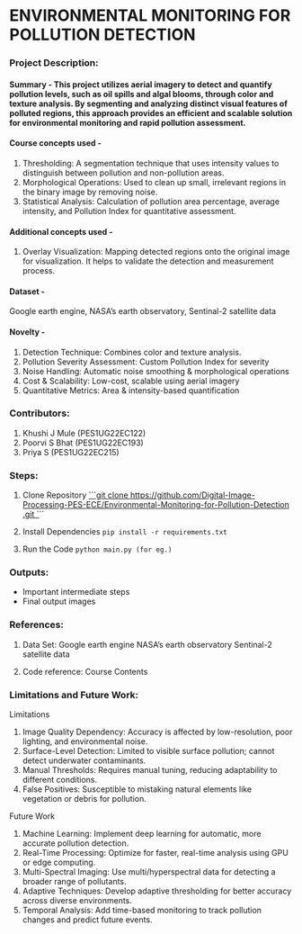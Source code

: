 # ENVIRONMENTAL MONITORING FOR POLLUTION DETECTION

### Project Description:
#### Summary - This project utilizes aerial imagery to detect and quantify pollution levels, such as oil spills and algal blooms, through color and texture analysis. By segmenting and analyzing distinct visual features of polluted regions, this approach provides an efficient and scalable solution for environmental monitoring and rapid pollution assessment.

#### Course concepts used - 
1. Thresholding: A segmentation technique that uses intensity values to distinguish between pollution and non-pollution areas.
2. Morphological Operations: Used to clean up small, irrelevant regions in the binary image by removing noise.
3. Statistical Analysis: Calculation of pollution area percentage, average intensity, and Pollution Index for quantitative assessment.

   
#### Additional concepts used -
1. Overlay Visualization: Mapping detected regions onto the original image for visualization. It helps to validate the detection and measurement process.

   
#### Dataset - 
Google earth engine, NASA’s earth observatory, Sentinal-2 satellite data

#### Novelty - 
1. Detection Technique: Combines color and texture analysis.
2. Pollution Severity Assessment:	Custom Pollution Index for severity
3. Noise Handling: Automatic noise smoothing & morphological operations
4. Cost & Scalability: Low-cost, scalable using aerial imagery
5. Quantitative Metrics: Area & intensity-based quantification

   
### Contributors:
1. Khushi J Mule (PES1UG22EC122)
2. Poorvi S Bhat (PES1UG22EC193)
3. Priya S (PES1UG22EC215)

### Steps:
1. Clone Repository
[```git clone https://github.com/Digital-Image-Processing-PES-ECE/Environmental-Monitoring-for-Pollution-Detection
.git `](https://github.com/Digital-Image-Processing-PES-ECE/Environmental-Monitoring-for-Pollution-Detection)``

2. Install Dependencies
```pip install -r requirements.txt```

3. Run the Code
```python main.py (for eg.)```

### Outputs:
* Important intermediate steps
* Final output images
  
### References:
1. Data Set: Google earth engine
                NASA’s earth observatory
                Sentinal-2 satellite data

2. Code reference: Course Contents

   
### Limitations and Future Work:

Limitations
1. Image Quality Dependency: Accuracy is affected by low-resolution, poor lighting, and environmental noise.
2. Surface-Level Detection: Limited to visible surface pollution; cannot detect underwater contaminants.
3. Manual Thresholds: Requires manual tuning, reducing adaptability to different conditions.
4. False Positives: Susceptible to mistaking natural elements like vegetation or debris for pollution.

Future Work
1. Machine Learning: Implement deep learning for automatic, more accurate pollution detection.
2. Real-Time Processing: Optimize for faster, real-time analysis using GPU or edge computing.
3. Multi-Spectral Imaging: Use multi/hyperspectral data for detecting a broader range of pollutants.
4. Adaptive Techniques: Develop adaptive thresholding for better accuracy across diverse environments.
5. Temporal Analysis: Add time-based monitoring to track pollution changes and predict future events.
